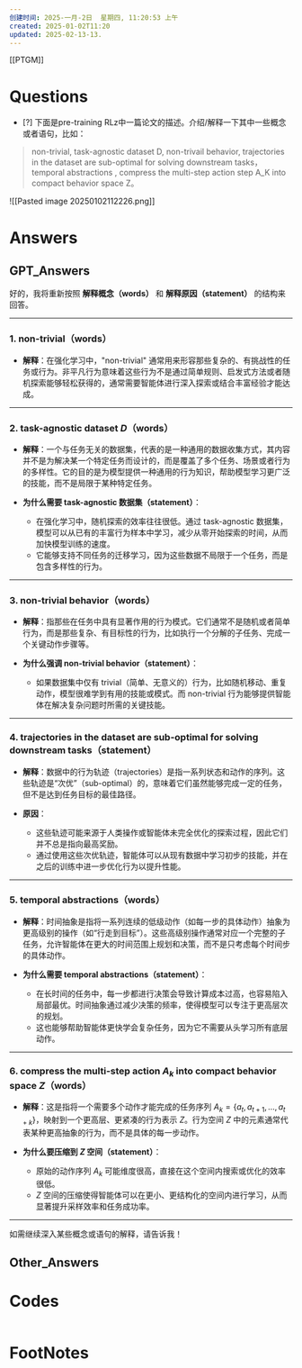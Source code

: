 ```yaml
---
创建时间: 2025-一月-2日  星期四, 11:20:53 上午
created: 2025-01-02T11:20
updated: 2025-02-13-13.
---
```

[[PTGM]]

# Questions

- [?] 下面是pre-training RLz中一篇论文的描述。介绍/解释一下其中一些概念或者语句，比如：

>non-trivial, 
>task-agnostic dataset D, 
>non-trivail behavior, 
>trajectories in the dataset are sub-optimal for solving downstream tasks，
> temporal abstractions , 
> compress the multi-step action step A_K into compact behavior space Z。

![[Pasted image 20250102112226.png]]
# Answers

## GPT_Answers
好的，我将重新按照 **解释概念（words）** 和 **解释原因（statement）** 的结构来回答。

---

### 1. **non-trivial（words）**
- **解释**：在强化学习中，"non-trivial" 通常用来形容那些复杂的、有挑战性的任务或行为。非平凡行为意味着这些行为不是通过简单规则、启发式方法或者随机探索能够轻松获得的，通常需要智能体进行深入探索或结合丰富经验才能达成。

---

### 2. **task-agnostic dataset $D$（words）**
- **解释**：一个与任务无关的数据集，代表的是一种通用的数据收集方式，其内容并不是为解决某一个特定任务而设计的，而是覆盖了多个任务、场景或者行为的多样性。它的目的是为模型提供一种通用的行为知识，帮助模型学习更广泛的技能，而不是局限于某种特定任务。

- **为什么需要 task-agnostic 数据集（statement）**：  
   - 在强化学习中，随机探索的效率往往很低。通过 task-agnostic 数据集，模型可以从已有的丰富行为样本中学习，减少从零开始探索的时间，从而加快模型训练的速度。
   - 它能够支持不同任务的迁移学习，因为这些数据不局限于一个任务，而是包含多样性的行为。

---

### 3. **non-trivial behavior（words）**
- **解释**：指那些在任务中具有显著作用的行为模式。它们通常不是随机或者简单行为，而是那些复杂、有目标性的行为，比如执行一个分解的子任务、完成一个关键动作步骤等。

- **为什么强调 non-trivial behavior（statement）**：  
   - 如果数据集中仅有 trivial（简单、无意义的）行为，比如随机移动、重复动作，模型很难学到有用的技能或模式。而 non-trivial 行为能够提供智能体在解决复杂问题时所需的关键技能。

---

### 4. **trajectories in the dataset are sub-optimal for solving downstream tasks（statement）**
- **解释**：数据中的行为轨迹（trajectories）是指一系列状态和动作的序列。这些轨迹是“次优”（sub-optimal）的，意味着它们虽然能够完成一定的任务，但不是达到任务目标的最佳路径。  

- **原因**：
   - 这些轨迹可能来源于人类操作或智能体未完全优化的探索过程，因此它们并不总是指向最高奖励。
   - 通过使用这些次优轨迹，智能体可以从现有数据中学习初步的技能，并在之后的训练中进一步优化行为以提升性能。

---

### 5. **temporal abstractions（words）**
- **解释**：时间抽象是指将一系列连续的低级动作（如每一步的具体动作）抽象为更高级别的操作（如“行走到目标”）。这些高级别操作通常对应一个完整的子任务，允许智能体在更大的时间范围上规划和决策，而不是只考虑每个时间步的具体动作。

- **为什么需要 temporal abstractions（statement）**：  
   - 在长时间的任务中，每一步都进行决策会导致计算成本过高，也容易陷入局部最优。时间抽象通过减少决策的频率，使得模型可以专注于更高层次的规划。
   - 这也能够帮助智能体更快学会复杂任务，因为它不需要从头学习所有底层动作。

---

### 6. **compress the multi-step action $A_k$ into compact behavior space $Z$（words）**
- **解释**：这是指将一个需要多个动作才能完成的任务序列 $A_k = \{a_t, a_{t+1}, ..., a_{t+k}\}$，映射到一个更高层、更紧凑的行为表示 $Z$。行为空间 $Z$ 中的元素通常代表某种更高抽象的行为，而不是具体的每一步动作。

- **为什么要压缩到 $Z$ 空间（statement）**：  
   - 原始的动作序列 $A_k$ 可能维度很高，直接在这个空间内搜索或优化的效率很低。
   - $Z$ 空间的压缩使得智能体可以在更小、更结构化的空间内进行学习，从而显著提升采样效率和任务成功率。

---

如需继续深入某些概念或语句的解释，请告诉我！

## Other_Answers


# Codes

```python

```


# FootNotes
